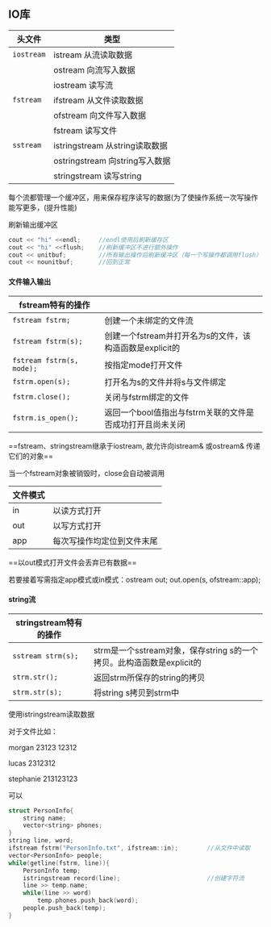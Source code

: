 ## IO库

| 头文件     | 类型                           |
| ---------- | ------------------------------ |
| `iostream` | istream 从流读取数据           |
|            | ostream 向流写入数据           |
|            | iostream 读写流                |
| `fstream`  | ifstream 从文件读取数据        |
|            | ofstream 向文件写入数据        |
|            | fstream 读写文件               |
| `sstream`  | istringstream 从string读取数据 |
|            | ostringstream 向string写入数据 |
|            | stringstream 读写string        |

每个流都管理一个缓冲区，用来保存程序读写的数据(为了使操作系统一次写操作能写更多，(提升性能)

刷新输出缓冲区

```cpp
cout << "hi" <<endl;     //endl使用后刷新缓存区
cout << "hi" <<flush;    //刷新缓冲区不进行额外操作
cout << unitbuf;         //所有输出操作后刷新缓冲区（每一个写操作都调用flush）
cout << nounitbuf;       //回到正常
```



#### 文件输入输出

| fstream特有的操作         |                                                           |
| ------------------------- | --------------------------------------------------------- |
| `fstream fstrm; `         | 创建一个未绑定的文件流                                    |
| `fstream fstrm(s);`       | 创建一个fstream并打开名为s的文件，该构造函数是explicit的  |
| `fstream fstrm(s, mode);` | 按指定mode打开文件                                        |
| `fstrm.open(s);`          | 打开名为s的文件并将s与文件绑定                            |
| `fstrm.close();`          | 关闭与fstrm绑定的文件                                     |
| `fstrm.is_open();`        | 返回一个bool值指出与fstrm关联的文件是否成功打开且尚未关闭 |

==fstream、stringstream继承于iostream, 故允许向istream& 或ostream& 传递它们的对象==

当一个fstream对象被销毁时，close会自动被调用

| 文件模式 |                            |
| -------- | -------------------------- |
| in       | 以读方式打开               |
| out      | 以写方式打开               |
| app      | 每次写操作均定位到文件末尾 |

==以out模式打开文件会丢弃已有数据==

若要接着写需指定app模式或in模式：ostream out; out.open(s, ofstream::app);



#### string流

| stringstream特有的操作 |                                                              |
| ---------------------- | ------------------------------------------------------------ |
| `sstream strm(s);`     | strm是一个sstream对象，保存string s的一个拷贝。此构造函数是explicit的 |
| `strm.str();`          | 返回strm所保存的string的拷贝                                 |
| `strm.str(s);`         | 将string s拷贝到strm中                                       |

 使用istringstream读取数据

对于文件比如：

morgan 23123 12312

lucas 2312312

stephanie 213123123

可以

```cpp
struct PersonInfo{
    string name; 
    vector<string> phones;
}
string line, word;                                    
ifstream fstrm("PersonInfo.txt", ifstream::in);        //从文件中读取
vector<PersonInfo> people;
while(getline(fstrm, line)){
    PersonInfo temp;
    istringstream record(line);                        //创建字符流
    line >> temp.name;
    while(line >> word)
        temp.phones.push_back(word);
    people.push_back(temp);
}
```

